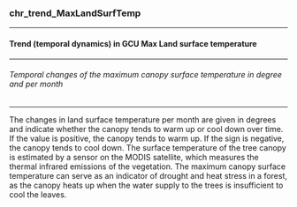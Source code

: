 ### chr_trend_MaxLandSurfTemp



------
#### Trend (temporal dynamics) in GCU Max Land surface temperature



------
###### Temporal changes of the maximum canopy surface temperature in degree and per month



------
The changes in land surface temperature per month are given in degrees and indicate whether the canopy tends to warm up or cool down over time. If the value is positive, the canopy tends to warm up. If the sign is negative, the canopy tends to cool down. The surface temperature of the tree canopy is estimated by a sensor on the MODIS satellite, which measures the thermal infrared emissions of the vegetation. The maximum canopy surface temperature can serve as an indicator of drought and heat stress in a forest, as the canopy heats up when the water supply to the trees is insufficient to cool the leaves.